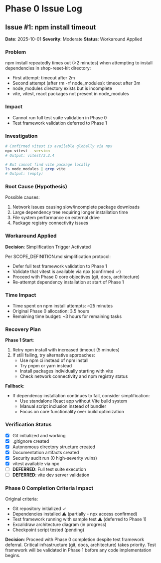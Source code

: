 # Phase 0 Issue Log

## Issue #1: npm install timeout

**Date**: 2025-10-01
**Severity**: Moderate
**Status**: Workaround Applied

### Problem

npm install repeatedly times out (>2 minutes) when attempting to install dependencies in shop-reset-kit directory:
- First attempt: timeout after 2m
- Second attempt (after rm -rf node_modules): timeout after 3m
- node_modules directory exists but is incomplete
- vite, vitest, react packages not present in node_modules

### Impact

- Cannot run full test suite validation in Phase 0
- Test framework validation deferred to Phase 1

### Investigation

```bash
# Confirmed vitest is available globally via npx
npx vitest --version
# Output: vitest/3.2.4

# But cannot find vite package locally
ls node_modules | grep vite
# Output: (empty)
```

### Root Cause (Hypothesis)

Possible causes:
1. Network issues causing slow/incomplete package downloads
2. Large dependency tree requiring longer installation time
3. File system performance on external drive
4. Package registry connectivity issues

### Workaround Applied

**Decision**: Simplification Trigger Activated

Per SCOPE_DEFINITION.md simplification protocol:
- Defer full test framework validation to Phase 1
- Validate that vitest is available via npx (confirmed ✓)
- Proceed with Phase 0 core objectives (git, docs, architecture)
- Re-attempt dependency installation at start of Phase 1

### Time Impact

- Time spent on npm install attempts: ~25 minutes
- Original Phase 0 allocation: 3.5 hours
- Remaining time budget: ~3 hours for remaining tasks

### Recovery Plan

**Phase 1 Start**:
1. Retry npm install with increased timeout (5 minutes)
2. If still failing, try alternative approaches:
   - Use npm ci instead of npm install
   - Try pnpm or yarn instead
   - Install packages individually starting with vite
   - Check network connectivity and npm registry status

**Fallback**:
- If dependency installation continues to fail, consider simplification:
  - Use standalone React app without Vite build system
  - Manual script inclusion instead of bundler
  - Focus on core functionality over build optimization

### Verification Status

- [x] Git initialized and working
- [x] .gitignore created
- [x] Autonomous directory structure created
- [x] Documentation artifacts created
- [x] Security audit run (0 high-severity vulns)
- [x] vitest available via npx
- [ ] **DEFERRED**: Full test suite execution
- [ ] **DEFERRED**: vite dev server validation

### Phase 0 Completion Criteria Impact

Original criteria:
- Git repository initialized ✓
- Dependencies installed ⚠️ (partially - npx access confirmed)
- Test framework running with sample test ⚠️ (deferred to Phase 1)
- Excalidraw architecture diagram (in progress)
- Checkpoint script tested (pending)

**Decision**: Proceed with Phase 0 completion despite test framework deferral. Critical infrastructure (git, docs, architecture) takes priority. Test framework will be validated in Phase 1 before any code implementation begins.
